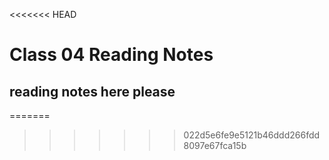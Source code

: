 <<<<<<< HEAD
# Class 04 Reading Notes

## reading notes here please
=======

>>>>>>> 022d5e6fe9e5121b46ddd266fdd8097e67fca15b
